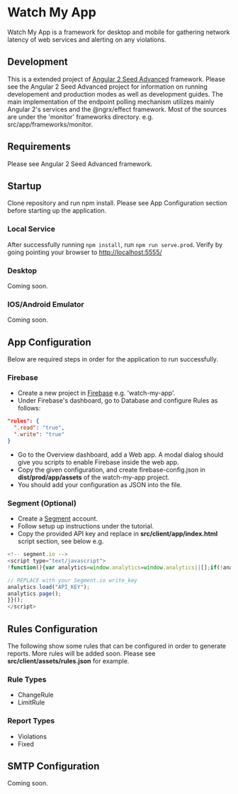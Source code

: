 # Watch My App

Watch My App is a framework for desktop and mobile for gathering network latency of web services and alerting on any violations.

## Development

This is a extended project of [Angular 2 Seed Advanced](https://github.com/NathanWalker/angular2-seed-advanced) framework.
Please see the Angular 2 Seed Advanced project for information on running developement and production modes as well as development guides.
The main implementation of the endpoint polling mechanism utilizes mainly Angular 2's services and the @ngrx/effect framework. Most of the sources are under the 'monitor' frameworks directory. e.g. src/app/frameworks/monitor.

## Requirements

Please see Angular 2 Seed Advanced framework. 

## Startup

Clone repository and run npm install. Please see App Configuration section before starting up the application.

### Local Service

After successfully running ```npm install```, run ```npm run serve.prod```. Verify by going pointing your browser to [http://localhost:5555/]()

### Desktop

Coming soon.

### IOS/Android Emulator

Coming soon.

## App Configuration

Below are required steps in order for the application to run successfully.

### Firebase

- Create a new project in [Firebase](firebase.google.com) e.g. 'watch-my-app'.
- Under Firebase's dashboard, go to Database and configure Rules as follows: 
```json
"rules": {
  ".read": "true",
  ".write": "true"
}
```
- Go to the Overview dashboard, add a Web app. A modal dialog should give you scripts to enable Firebase inside the web app.
- Copy the given configuration, and create firebase-config.json in <b>dist/prod/app/assets</b> of the watch-my-app project.
- You should add your configuration as JSON into the file.

### Segment (Optional)

- Create a [Segment](www.segment.com) account.
- Follow setup up instructions under the tutorial.
- Copy the provided API key and replace in <b>src/client/app/index.html</b> script section, see below e.g.
```javascript
<!-- segment.io -->
<script type="text/javascript">
!function(){var analytics=window.analytics=window.analytics||[];if(!analytics.initialize)if(analytics.invoked)window.console&&console.error&&console.error("Segment snippet included twice.");else{analytics.invoked=!0;analytics.methods=["trackSubmit","trackClick","trackLink","trackForm","pageview","identify","reset","group","track","ready","alias","debug","page","once","off","on"];analytics.factory=function(t){return function(){var e=Array.prototype.slice.call(arguments);e.unshift(t);analytics.push(e);return analytics}};for(var t=0;t<analytics.methods.length;t++){var e=analytics.methods[t];analytics[e]=analytics.factory(e)}analytics.load=function(t){var e=document.createElement("script");e.type="text/javascript";e.async=!0;e.src=("https:"===document.location.protocol?"https://":"http://")+"cdn.segment.com/analytics.js/v1/"+t+"/analytics.min.js";var n=document.getElementsByTagName("script")[0];n.parentNode.insertBefore(e,n)};analytics.SNIPPET_VERSION="4.0.0";

// REPLACE with your Segment.io write_key
analytics.load("API_KEY");
analytics.page();
}}();
</script>
```

## Rules Configuration

The following show some rules that can be configured in order to generate reports. More rules will be added soon.
Please see <b>src/client/assets/rules.json</b> for example.

### Rule Types

- ChangeRule
- LimitRule

### Report Types

- Violations
- Fixed

## SMTP Configuration

Coming soon.
